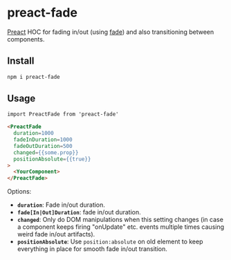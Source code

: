 # preact-fade

[Preact] HOC for fading in/out (using [fade]) and also transitioning between components.

[preact]: https://preactjs.com
[fade]: https://github.com/juliangruber/fade

## Install

```sh
npm i preact-fade
```

## Usage

```html
import PreactFade from 'preact-fade'

<PreactFade
  duration=1000
  fadeInDuration=1000
  fadeOutDuration=500
  changed={{some.prop}}
  positionAbsolute={{true}}
>
  <YourComponent>
</PreactFade>
```

Options:

* **`duration`**: Fade in/out duration.
* **`fade[In|Out]Duration`**: fade in/out duration.
* **`changed`**: Only do DOM manipulations when this setting changes (in case a component keeps firing "onUpdate" etc. events multiple times causing weird fade in/out artifacts).
* **`positionAbsolute`**: Use `position:absolute` on old element to keep everything in place for smooth fade in/out transition.
